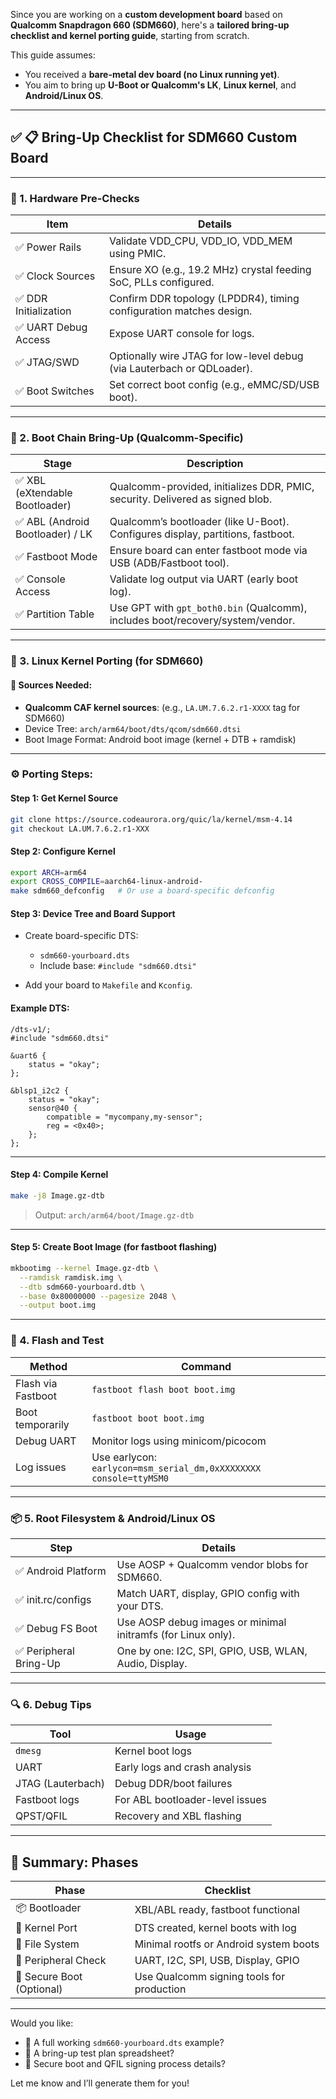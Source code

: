 Since you are working on a **custom development board** based on **Qualcomm Snapdragon 660 (SDM660)**, here's a **tailored bring-up checklist and kernel porting guide**, starting from scratch.

This guide assumes:

* You received a **bare-metal dev board (no Linux running yet)**.
* You aim to bring up **U-Boot or Qualcomm's LK**, **Linux kernel**, and **Android/Linux OS**.

---

## ✅ **📋 Bring-Up Checklist for SDM660 Custom Board**

---

### 🔧 1. **Hardware Pre-Checks**

| Item                  | Details                                                                |
| --------------------  | ---------------------------------------------------------------------- |
| ✅ Power Rails        | Validate VDD\_CPU, VDD\_IO, VDD\_MEM using PMIC.                       |
| ✅ Clock Sources      | Ensure XO (e.g., 19.2 MHz) crystal feeding SoC, PLLs configured.       |
| ✅ DDR Initialization | Confirm DDR topology (LPDDR4), timing configuration matches design.    |
| ✅ UART Debug Access  | Expose UART console for logs.                                          |
| ✅ JTAG/SWD           | Optionally wire JTAG for low-level debug (via Lauterbach or QDLoader). |
| ✅ Boot Switches      | Set correct boot config (e.g., eMMC/SD/USB boot).                      |

---

### 🧭 2. **Boot Chain Bring-Up (Qualcomm-Specific)**

| Stage                           | Description                                                                    |
| ------------------------------- | ------------------------------------------------------------------------------ |
| ✅ XBL (eXtendable Bootloader)   | Qualcomm-provided, initializes DDR, PMIC, security. Delivered as signed blob.  |
| ✅ ABL (Android Bootloader) / LK | Qualcomm’s bootloader (like U-Boot). Configures display, partitions, fastboot. |
| ✅ Fastboot Mode                 | Ensure board can enter fastboot mode via USB (ADB/Fastboot tool).              |
| ✅ Console Access                | Validate log output via UART (early boot log).                                 |
| ✅ Partition Table               | Use GPT with `gpt_both0.bin` (Qualcomm), includes boot/recovery/system/vendor. |

---

### 🐧 3. **Linux Kernel Porting (for SDM660)**

#### 🧩 Sources Needed:

* **Qualcomm CAF kernel sources**: (e.g., `LA.UM.7.6.2.r1-XXXX` tag for SDM660)
* Device Tree: `arch/arm64/boot/dts/qcom/sdm660.dtsi`
* Boot Image Format: Android boot image (kernel + DTB + ramdisk)

---

### ⚙️ Porting Steps:

#### Step 1: **Get Kernel Source**

```bash
git clone https://source.codeaurora.org/quic/la/kernel/msm-4.14
git checkout LA.UM.7.6.2.r1-XXX
```

#### Step 2: **Configure Kernel**

```bash
export ARCH=arm64
export CROSS_COMPILE=aarch64-linux-android-
make sdm660_defconfig   # Or use a board-specific defconfig
```

#### Step 3: **Device Tree and Board Support**

* Create board-specific DTS:

  * `sdm660-yourboard.dts`
  * Include base: `#include "sdm660.dtsi"`
* Add your board to `Makefile` and `Kconfig`.

#### Example DTS:

```dts
/dts-v1/;
#include "sdm660.dtsi"

&uart6 {
    status = "okay";
};

&blsp1_i2c2 {
    status = "okay";
    sensor@40 {
        compatible = "mycompany,my-sensor";
        reg = <0x40>;
    };
};
```

---

#### Step 4: **Compile Kernel**

```bash
make -j8 Image.gz-dtb
```

> Output: `arch/arm64/boot/Image.gz-dtb`

---

#### Step 5: **Create Boot Image (for fastboot flashing)**

```bash
mkbootimg --kernel Image.gz-dtb \
  --ramdisk ramdisk.img \
  --dtb sdm660-yourboard.dtb \
  --base 0x80000000 --pagesize 2048 \
  --output boot.img
```

---

### 🚀 4. **Flash and Test**

| Method             | Command                                                           |
| ------------------ | ----------------------------------------------------------------- |
| Flash via Fastboot | `fastboot flash boot boot.img`                                    |
| Boot temporarily   | `fastboot boot boot.img`                                          |
| Debug UART         | Monitor logs using minicom/picocom                                |
| Log issues         | Use earlycon: `earlycon=msm_serial_dm,0xXXXXXXXX console=ttyMSM0` |

---

### 📦 5. **Root Filesystem & Android/Linux OS**

| Step                  | Details                                                      |
| --------------------- | ------------------------------------------------------------ |
| ✅ Android Platform    | Use AOSP + Qualcomm vendor blobs for SDM660.                 |
| ✅ init.rc/configs     | Match UART, display, GPIO config with your DTS.              |
| ✅ Debug FS Boot       | Use AOSP debug images or minimal initramfs (for Linux only). |
| ✅ Peripheral Bring-Up | One by one: I2C, SPI, GPIO, USB, WLAN, Audio, Display.       |

---

### 🔍 6. **Debug Tips**

| Tool              | Usage                           |
| ----------------- | ------------------------------- |
| `dmesg`           | Kernel boot logs                |
| UART              | Early logs and crash analysis   |
| JTAG (Lauterbach) | Debug DDR/boot failures         |
| Fastboot logs     | For ABL bootloader-level issues |
| QPST/QFIL         | Recovery and XBL flashing       |

---

## 🏁 Summary: Phases

| Phase                     | Checklist                                 |
| ------------------------- | ----------------------------------------- |
| 📦 Bootloader             | XBL/ABL ready, fastboot functional        |
| 🐧 Kernel Port            | DTS created, kernel boots with log        |
| 📂 File System            | Minimal rootfs or Android system boots    |
| 🔌 Peripheral Check       | UART, I2C, SPI, USB, Display, GPIO        |
| 🔐 Secure Boot (Optional) | Use Qualcomm signing tools for production |

---

Would you like:

* 📁 A full working `sdm660-yourboard.dts` example?
* 🧪 A bring-up test plan spreadsheet?
* 🔐 Secure boot and QFIL signing process details?

Let me know and I’ll generate them for you!
